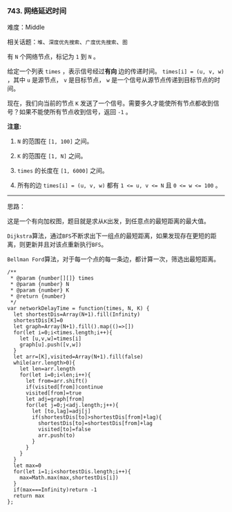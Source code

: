 ### 743. 网络延迟时间

难度：Middle

相关话题：`堆`、`深度优先搜索`、`广度优先搜索`、`图`

有 `N` 个网络节点，标记为 `1` 到 `N` 。



给定一个列表 `times` ，表示信号经过**有向** 边的传递时间。 `times[i] = (u, v, w)` ，其中 `u` 是源节点， `v` 是目标节点，  `w` 是一个信号从源节点传递到目标节点的时间。



现在，我们向当前的节点 `K` 发送了一个信号。需要多久才能使所有节点都收到信号？如果不能使所有节点收到信号，返回 `-1` 。



**注意:** 




1.  `N` 的范围在 `[1, 100]` 之间。

2.  `K` 的范围在 `[1, N]` 之间。

3.  `times` 的长度在 `[1, 6000]` 之间。

4. 所有的边 `times[i] = (u, v, w)` 都有 `1 <= u, v <= N` 且 `0 <= w <= 100` 。






-----

思路：

这是一个有向加权图，题目就是求从`K`出发，到任意点的最短距离的最大值。

`Dijkstra`算法，通过`BFS`不断求出下一组点的最短距离，如果发现存在更短的距离，则更新并且对该点重新执行`BFS`。

`Bellman Ford`算法，对于每一个点的每一条边，都计算一次，筛选出最短距离。
```
/**
 * @param {number[][]} times
 * @param {number} N
 * @param {number} K
 * @return {number}
 */
var networkDelayTime = function(times, N, K) {
  let shortestDis=Array(N+1).fill(Infinity)
  shortestDis[K]=0
  let graph=Array(N+1).fill().map(()=>[])
  for(let i=0;i<times.length;i++){
    let [u,v,w]=times[i]
    graph[u].push([v,w])
  }
  let arr=[K],visited=Array(N+1).fill(false)
  while(arr.length>0){
    let len=arr.length
    for(let i=0;i<len;i++){
      let from=arr.shift()
      if(visited[from])continue
      visited[from]=true
      let adj=graph[from]
      for(let j=0;j<adj.length;j++){
        let [to,lag]=adj[j]
        if(shortestDis[to]>shortestDis[from]+lag){
          shortestDis[to]=shortestDis[from]+lag
          visited[to]=false
          arr.push(to)
        }
      }
    }
  }
  let max=0
  for(let i=1;i<shortestDis.length;i++){
    max=Math.max(max,shortestDis[i])
  }
  if(max===Infinity)return -1
  return max
};
```

